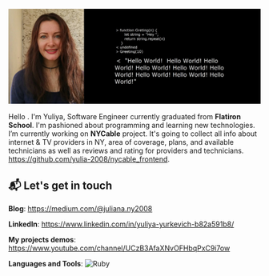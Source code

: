 ![Yuliya](https://github.com/yulia-2008/yulia-2008/blob/main/0-02-04-267bea2002925f758de3b006611f80669a421e7e9f1a44b19009d649cf009d.jpg)



Hello . I'm Yuliya, Software Engineer currently graduated from **Flatiron School**. I'm pashioned about programming and learning new technologies. 
I’m currently working on **NYCable** project. 
It's going to collect all info about internet & TV providers in NY, area of coverage, plans, and available technicians as well as reviews and rating for providers and technicians.
https://github.com/yulia-2008/nycable_frontend.



 ## 📬 Let's get in touch

**Blog**: https://medium.com/@juliana.ny2008

**LinkedIn**: https://www.linkedin.com/in/yuliya-yurkevich-b82a591b8/

**My projects demos**: https://www.youtube.com/channel/UCzB3AfaXNvOFHbqPxC9i7ow


**Languages and Tools**:
![Ruby](https://www.ruby-lang.org/en/)
